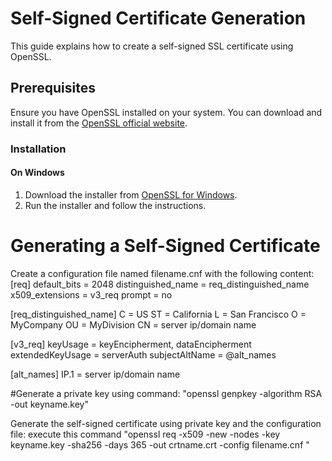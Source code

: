 # Self-Signed Certificate Generation

This guide explains how to create a self-signed SSL certificate using OpenSSL.

## Prerequisites

Ensure you have OpenSSL installed on your system. You can download and install it from the [OpenSSL official website](https://www.openssl.org/).

### Installation

#### On Windows
1. Download the installer from [OpenSSL for Windows](https://slproweb.com/products/Win32OpenSSL.html).
2. Run the installer and follow the instructions.

# Generating a Self-Signed Certificate

Create a configuration file named filename.cnf with the following content:
[req]
default_bits        = 2048
distinguished_name  = req_distinguished_name
x509_extensions     = v3_req
prompt              = no

[req_distinguished_name]
C                   = US
ST                  = California
L                   = San Francisco
O                   = MyCompany
OU                  = MyDivision
CN                  = server ip/domain name

[v3_req]
keyUsage = keyEncipherment, dataEncipherment
extendedKeyUsage = serverAuth
subjectAltName = @alt_names

[alt_names]
IP.1 = server ip/domain name

#Generate a private key using command: "openssl genpkey -algorithm RSA -out keyname.key"

Generate the self-signed certificate using private key and the configuration file: execute this command "openssl req -x509 -new -nodes -key keyname.key -sha256 -days 365 -out crtname.crt -config filename.cnf
"


